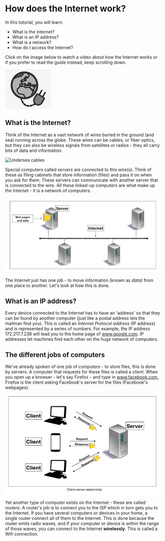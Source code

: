 # How does the Internet work?

In this tutorial, you will learn:
* What is the Internet?
* What is an IP address?
* What is a network?
* How do I access the Internet?

Click on the image below to watch a video about how the Internet works or if you prefer to read the guide instead, keep scrolling down.

[![](images/internet.jpeg)](https://youtu.be/34smxmFIiXk)

## What is the Internet?

Think of the Internet as a vast network of wires buried in the ground (and sea) running across the globe. These wires can be cables, or fiber optics, but they can also be wireless signals from satellites or radios - they all carry bits of data and information.

![Undersea cables](images/undersea.gif)

Special computers called _servers_ are connected to this wire(s). Think of these as filing cabinets that store information (files) and pass it on when you ask for them. These servers can communicate with another server that is connected to the wire. All these linked-up computers are what make up the Internet - it is a network of computers.

![Server](images/server.png)

The Internet just has one job - to move information (known as _data_) from one place to another. Let's look at how this is done.

## What is an IP address?

Every device connected to the Internet has to have an 'address' so that they can be found by another computer (just like a postal address lets the mailman find you). This is called an _Internet Protocol address_ (IP address) and is represented by a series of numbers. For example, the IP address 172.217.7.238 will lead you to the home page of www.google.com. IP addresses let machines find each other on the huge network of computers.  

## The different jobs of computers

We've already spoken of one job of computers - to store files, this is done by servers.
A computer that requests for these files is called a _client_. When you open up a browser - let's say Firefox - and type in www.facebook.com, Firefox is the client asking Facebook's server for the files (Facebook's webpages). 

![Client Server model](images/Clientserver.png)

Yet another type of computer exists on the Internet - these are called _routers_. A router's job is to connect you to the ISP which in turn gets you to the Internet. If you have several computers or devices in your home, a single router connect all of them to the Internet. This is done because the router emits radio waves, and if your computer or device is within the range of those waves, you can connect to the Internet **wirelessly**. This is called a Wifi connection.


